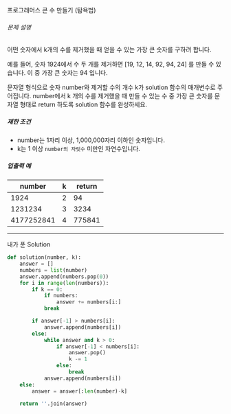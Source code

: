 프로그래머스 큰 수 만들기 (탐욕법)

###### 문제 설명

어떤 숫자에서 k개의 수를 제거했을 때 얻을 수 있는 가장 큰 숫자를 구하려 합니다.

예를 들어, 숫자 1924에서 수 두 개를 제거하면 [19, 12, 14, 92, 94, 24] 를 만들 수 있습니다. 이 중 가장 큰 숫자는 94 입니다.

문자열 형식으로 숫자 number와 제거할 수의 개수 k가 solution 함수의 매개변수로 주어집니다. number에서 k 개의 수를 제거했을 때 만들 수 있는 수 중 가장 큰 숫자를 문자열 형태로 return 하도록 solution 함수를 완성하세요.

##### 제한 조건

- number는 1자리 이상, 1,000,000자리 이하인 숫자입니다.
- k는 1 이상 `number의 자릿수` 미만인 자연수입니다.

##### 입출력 예

| number     | k    | return |
| ---------- | ---- | ------ |
| 1924       | 2    | 94     |
| 1231234    | 3    | 3234   |
| 4177252841 | 4    | 775841 |

---

내가 푼 Solution

```python
def solution(number, k):
    answer = []
    numbers = list(number)
    answer.append(numbers.pop(0))
    for i in range(len(numbers)):
        if k == 0:
            if numbers:
                answer += numbers[i:]
            break

        if answer[-1] > numbers[i]:
            answer.append(numbers[i])
        else:
            while answer and k > 0:
                if answer[-1] < numbers[i]:
                    answer.pop()
                    k -= 1
                else:
                    break
            answer.append(numbers[i])
    else:
        answer = answer[:len(number)-k]

    return ''.join(answer)
```

